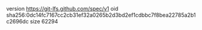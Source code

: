 version https://git-lfs.github.com/spec/v1
oid sha256:0dc14fc7167cc2cb31ef32a0265b2d3bd2ef1cdbbc7f8bea22785a2b1c2696dc
size 62294
